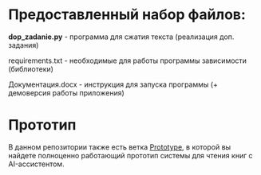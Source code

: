 # Предоставленный набор файлов:
**dop_zadanie.py** - программа для сжатия текста (реализация доп. задания)  

requirements.txt - необходимые для работы программы зависимости (библиотеки)  

Документация.docx - инструкция для запуска программы (+ демоверсия работы приложения)

# Прототип
В данном репозитории также есть ветка <a href="https://github.com/Samurai002/sirius/tree/Prototype">Prototype</a>, в которой вы найдете полноценно работающий прототип системы для чтения книг с AI-ассистентом.
